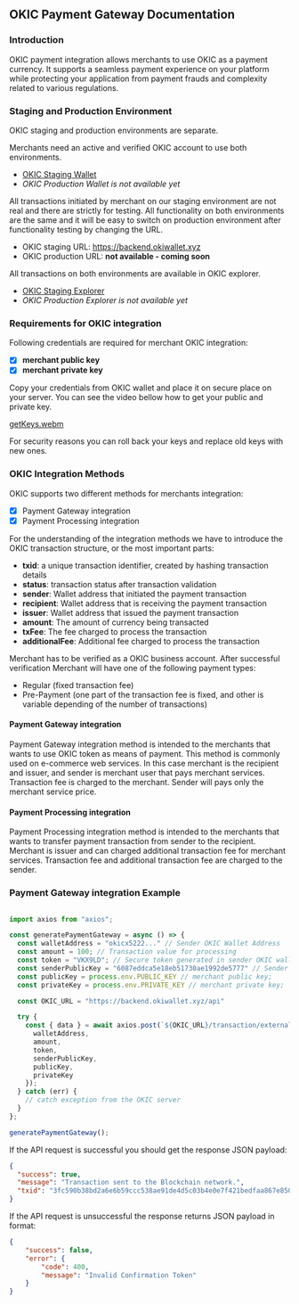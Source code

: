 ## OKIC Payment Gateway Documentation

### Introduction
OKIC payment integration allows merchants to use OKIC as a payment currency. It supports a seamless payment experience on your platform
while protecting your application from payment frauds and complexity related to various regulations.

### Staging and Production Environment
OKIC staging and production environments are separate.

Merchants need an active and verified OKIC account to use both environments.

- [OKIC Staging Wallet](https://okiwallet.xyz)
- _OKIC Production Wallet is not available yet_

All transactions initiated by merchant on our staging environment are not real and there are strictly for testing.
All functionality on both environments are the same and it will be easy to switch on production environment after functionality 
testing by changing the URL.

- OKIC staging URL: https://backend.okiwallet.xyz
- OKIC production URL: **not available - coming soon**

All transactions on both environments are available in OKIC explorer.

- [OKIC Staging Explorer](https://explorer.okiwallet.xyz)
- _OKIC Production Explorer is not available yet_

### Requirements for OKIC integration

Following credentials are required for merchant OKIC integration:

- [x] **merchant public key**
- [x] **merchant private key**

Copy your credentials from OKIC wallet and place it on secure place on your server.
You can see the video bellow how to get your public and private key.

[getKeys.webm](https://github.com/okisoftware/okic-payment-gateway/assets/63173020/7bdf4a76-a8dd-4657-b86b-983a70e53066)

For security reasons you can roll back your keys and replace old keys with new ones.

### OKIC Integration Methods

OKIC supports two different methods for merchants integration:

- [x] Payment Gateway integration
- [x] Payment Processing integration

For the understanding of the integration methods we have to introduce the OKIC transaction structure, or the most important parts:

- **txid**: a unique transaction identifier, created by hashing transaction details
- **status**: transaction status after transaction validation
- **sender**: Wallet address that initiated the payment transaction
- **recipient**: Wallet address that is receiving the payment transaction
- **issuer**: Wallet address that issued the payment transaction
- **amount**: The amount of currency being transacted
- **txFee**: The fee charged to process the transaction
- **additionalFee**: Additional fee charged to process the transaction

Merchant has to be verified as a OKIC business account. After successful verification Merchant will have one of the following payment types:

- Regular (fixed transaction fee)
- Pre-Payment (one part of the transaction fee is fixed, and other is variable depending of the number of transactions)

#### Payment Gateway integration

Payment Gateway integration method is intended to the merchants that wants to use OKIC token as means of payment.
This method is commonly used on e-commerce web services. In this case merchant is the recipient and issuer, and sender is merchant
user that pays merchant services. Transaction fee is charged to the merchant. 
Sender will pays only the merchant service price.

#### Payment Processing integration

Payment Processing integration method is intended to the merchants that wants to transfer payment transaction from sender to the recipient.
Merchant is issuer and can charged additional transaction fee for merchant services. Transaction fee and additional transaction fee are charged to the sender.

### Payment Gateway integration Example

```typescript

import axios from "axios";

const generatePaymentGateway = async () => {
  const walletAddress = "okicx5222..." // Sender OKIC Wallet Address
  const amount = 100; // Transaction value for processing
  const token = "VKX9LD"; // Secure token generated in sender OKIC wallet account
  const senderPublicKey = "6087eddca5e18eb51730ae1992de5777" // Sender OKIC Public Key
  const publicKey = process.env.PUBLIC_KEY // merchant public key;
  const privateKey = process.env.PRIVATE_KEY // merchant private key;

  const OKIC_URL = "https://backend.okiwallet.xyz/api"

  try {
    const { data } = await axios.post(`${OKIC_URL}/transaction/external/payment/client`, {
      walletAddress,
      amount,
      token,
      senderPublicKey,
      publicKey,
      privateKey
    });
  } catch (err) {
    // catch exception from the OKIC server
  }
};

generatePaymentGateway();

```

If the API request is successful you should get the response JSON payload:

```json
{
  "success": true,
  "message": "Transaction sent to the Blockchain network.",
  "txid": "3fc590b38bd2a6e6b59ccc538ae91de4d5c03b4e0e7f421bedfaa867e850a097"
}

```

If the API request is unsuccessful the response returns JSON payload in format:

```json
{
    "success": false,
    "error": {
        "code": 400,
        "message": "Invalid Confirmation Token"
    }
}
```
